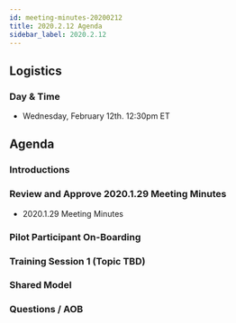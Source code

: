```yaml
---
id: meeting-minutes-20200212
title: 2020.2.12 Agenda
sidebar_label: 2020.2.12
---
```


## Logistics 
### Day & Time
* Wednesday, February 12th. 12:30pm ET

## Agenda
### Introductions

### Review and Approve 2020.1.29 Meeting Minutes
* 2020.1.29 Meeting Minutes

### Pilot Participant On-Boarding

### Training Session 1 (Topic TBD)

### Shared Model

### Questions / AOB